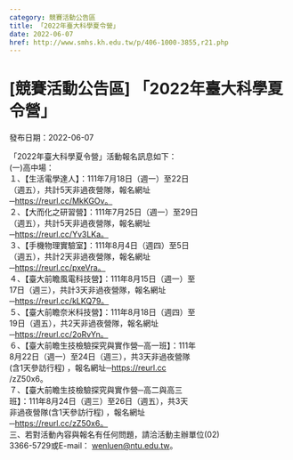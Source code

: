 ```yaml
---
category: 競賽活動公告區
title: 「2022年臺大科學夏令營」
date: 2022-06-07
href: http://www.smhs.kh.edu.tw/p/406-1000-3855,r21.php
---
```


# [競賽活動公告區] 「2022年臺大科學夏令營」

發布日期：2022-06-07

「2022年臺大科學夏令營」活動報名訊息如下：  
(一)高中場：  
１、【生活電學達人】：111年7月18日（週一）至22日  
（週五），共計5天非過夜營隊，報名網址  
─https://reurl.cc/MkKGOv。  
２、【大而化之研習營】：111年7月25日（週一）至29日  
（週五），共計5天非過夜營隊，報名網址  
─https://reurl.cc/Yv3LKa。  
３、【手機物理實驗室】：111年8月4日（週四）至5日  
（週五），共計2天非過夜營隊，報名網址  
─https://reurl.cc/pxeVra。  
４、【臺大前瞻風電科技營】：111年8月15日（週一）至  
17日（週三），共計3天非過夜營隊，報名網址  
─https://reurl.cc/kLKQ79。  
５、【臺大前瞻奈米科技營】：111年8月18日（週四）至  
19日（週五），共2天非過夜營隊，報名網址  
─https://reurl.cc/2oRvYn。  
６、【臺大前瞻生技檢驗探究與實作營─高一班】：111年  
8月22日（週一）至24日（週三），共3天非過夜營隊  
(含1天參訪行程) ，報名網址─https://reurl.cc  
/zZ50x6。  
７、【臺大前瞻生技檢驗探究與實作營─高二與高三  
班】：111年8月24日（週三）至26日（週五），共3天  
非過夜營隊(含1天參訪行程) ，報名網址  
─https://reurl.cc/zZ50x6。  
三、若對活動內容與報名有任何問題，請洽活動主辦單位(02)  
3366-5729或E-mail： wenluen@ntu.edu.tw。

